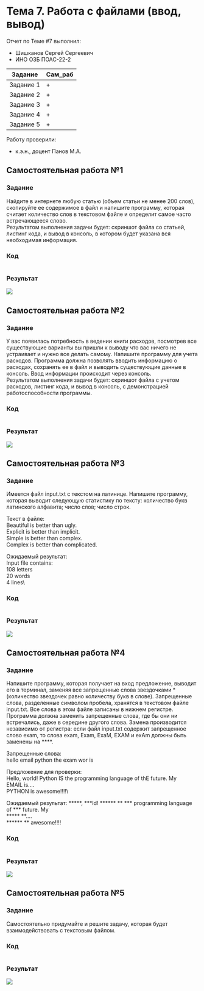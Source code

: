# Тема 7. Работа с файлами (ввод, вывод)
Отчет по Теме #7 выполнил:
- Шишканов Сергей Сергеевич
- ИНО ОЗБ ПОАС-22-2

| Задание | Сам_раб |
| ------ | ------ |
| Задание 1 | + |
| Задание 2 | + |
| Задание 3 | + |
| Задание 4 | + |
| Задание 5 | + |

Работу проверили:
- к.э.н., доцент Панов М.А.

## Самостоятельная работа №1
### Задание
Найдите в интернете любую статью (объем статьи не менее 200 слов), скопируйте ее содержимое в файл и напишите программу,
которая считает количество слов в текстовом файле и определит самое часто встречающееся слово.\
Результатом выполнения задачи будет: скриншот файла со статьей, листинг кода, и вывод в консоль, в котором будет указана вся необходимая информация.

### Код
```python

```

### Результат
![](https://github.com/GreyKnightGK/SoftwareEngineering/blob/Тема_7/pic/Lab7_1.png)

## Самостоятельная работа №2
### Задание
У вас появилась потребность в ведении книги расходов, посмотрев все существующие варианты вы пришли к выводу что вас ничего не устраивает и нужно все делать самому.
Напишите программу для учета расходов. Программа должна позволять вводить информацию о расходах, сохранять ее в файл и выводить существующие данные в консоль.
Ввод информации происходит через консоль.\
Результатом выполнения задачи будет: скриншот файла с учетом расходов, листинг кода, и вывод в консоль, с демонстрацией работоспособности программы.

### Код
```python

```

### Результат
![](https://github.com/GreyKnightGK/SoftwareEngineering/blob/Тема_7/pic/Lab7_2.png)

## Самостоятельная работа №3
### Задание
Имеется файл input.txt с текстом на латинице. Напишите программу, которая выводит следующую статистику по тексту: количество букв
латинского алфавита; число слов; число строк.

Текст в файле:\
Beautiful is better than ugly.\
Explicit is better than implicit.\
Simple is better than complex.\
Complex is better than complicated.

Ожидаемый результат:\
Input file contains:\
108 letters\
20 words\
4 lines\

### Код
```python

```

### Результат
![](https://github.com/GreyKnightGK/SoftwareEngineering/blob/Тема_7/pic/Lab7_3.png)

## Самостоятельная работа №4
### Задание
Напишите программу, которая получает на вход предложение, выводит его в терминал, заменяя все запрещенные слова
звездочками \* (количество звездочек равно количеству букв в слове).
Запрещенные слова, разделенные символом пробела, хранятся в текстовом файле input.txt.
Все слова в этом файле записаны в нижнем регистре. Программа должна заменить запрещенные слова, где бы они ни встречались,
даже в середине другого слова. Замена производится независимо от регистра: если файл input.txt содержит запрещенное слово exam, то слова exam,
Exam, ExaM, EXAM и exAm должны быть заменены на \*\*\*\*.

Запрещенные слова:\
hello email python the exam wor is

Предложение для проверки:\
Hello, world! Python IS the programming language of thE future. My\
EMAIL is....\
PYTHON is awesome!!!!\

Ожидаемый результат:
\*\*\*\*\*, \*\*\*ld! \*\*\*\*\*\* \*\* \*\*\* programming language of \*\*\* future. My\
\*\*\*\*\* \*\*....\
\*\*\*\*\*\* \*\* awesome!!!!

### Код
```python

```

### Результат
![](https://github.com/GreyKnightGK/SoftwareEngineering/blob/Тема_7/pic/Lab7_4.png)

## Самостоятельная работа №5
### Задание
Самостоятельно придумайте и решите задачу, которая будет взаимодействовать с текстовым файлом.

### Код
```python

```

### Результат
![](https://github.com/GreyKnightGK/SoftwareEngineering/blob/Тема_7/pic/Lab7_5.png)